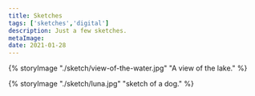 ```yaml
---
title: Sketches
tags: ['sketches','digital']
description: Just a few sketches. 
metaImage: 
date: 2021-01-28
---
```


{% storyImage "./sketch/view-of-the-water.jpg" "A view of the lake." %}

{% storyImage "./sketch/luna.jpg" "sketch of a dog." %}

